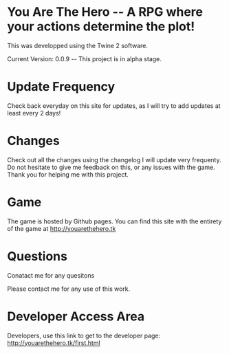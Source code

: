 # You Are The Hero --  A RPG where your actions determine the plot!

This was developped using the Twine 2 software.

Current Version: 0.0.9 -- This project is in alpha stage.

# Update Frequency
Check back everyday on this site for updates, as I will try to add updates at least every 2 days!

# Changes

Check out all the changes using the changelog I will update very frequenty.
Do not hesitate to give me feedback on this, or any issues with the game. Thank you for helping me with this project.
 
# Game

The game is hosted by Github pages. You can find this site with the entirety of the game at http://youarethehero.tk
 
# Questions
 
 Conatact me for any quesitons
 
 Please contact me for any use of this work.
 
 # Developer Access Area

Developers, use this link to get to the developer page: http://youarethehero.tk/first.html
 
 

